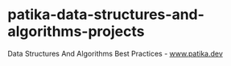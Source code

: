 # patika-data-structures-and-algorithms-projects
Data Structures And Algorithms Best Practices - www.patika.dev
